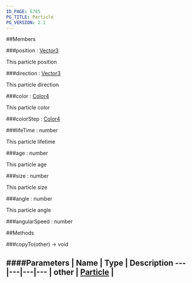 ```yaml
---
ID_PAGE: 6785
PG_TITLE: Particle
PG_VERSION: 2.1
---
```






##Members

###position : [Vector3](page.php?p=6751)




This particle position



###direction : [Vector3](page.php?p=6751)




This particle direction



###color : [Color4](page.php?p=6749)




This particle color



###colorStep : [Color4](page.php?p=6749)






###lifeTime : number




This particle lifetime



###age : number




This particle age



###size : number




This particle size



###angle : number




This particle angle



###angularSpeed : number









##Methods

###copyTo(other) &rarr; void

####Parameters
 | Name | Type | Description
---|---|---|---
 | other | [Particle](page.php?p=6785) | 
---
